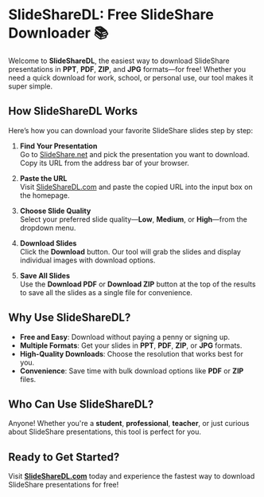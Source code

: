 # SlideShareDL: Free SlideShare Downloader 📚  

Welcome to **SlideShareDL**, the easiest way to download SlideShare presentations in **PPT**, **PDF**, **ZIP**, and **JPG** formats—for free! Whether you need a quick download for work, school, or personal use, our tool makes it super simple.  

## How SlideShareDL Works  
Here’s how you can download your favorite SlideShare slides step by step:  

1. **Find Your Presentation**  
   Go to [SlideShare.net](https://slideshare.net) and pick the presentation you want to download. Copy its URL from the address bar of your browser.  

2. **Paste the URL**  
   Visit [SlideShareDL.com](https://slidesharedl.com) and paste the copied URL into the input box on the homepage.  

3. **Choose Slide Quality**  
   Select your preferred slide quality—**Low**, **Medium**, or **High**—from the dropdown menu.  

4. **Download Slides**  
   Click the **Download** button. Our tool will grab the slides and display individual images with download options.  

5. **Save All Slides**  
   Use the **Download PDF** or **Download ZIP** button at the top of the results to save all the slides as a single file for convenience.  

## Why Use SlideShareDL?  

- **Free and Easy**: Download without paying a penny or signing up.  
- **Multiple Formats**: Get your slides in **PPT**, **PDF**, **ZIP**, or **JPG** formats.  
- **High-Quality Downloads**: Choose the resolution that works best for you.  
- **Convenience**: Save time with bulk download options like **PDF** or **ZIP** files.  

## Who Can Use SlideShareDL?  
Anyone! Whether you're a **student**, **professional**, **teacher**, or just curious about SlideShare presentations, this tool is perfect for you.  

## Ready to Get Started?  
Visit **[SlideShareDL.com](https://slidesharedl.com)** today and experience the fastest way to download SlideShare presentations for free!  
